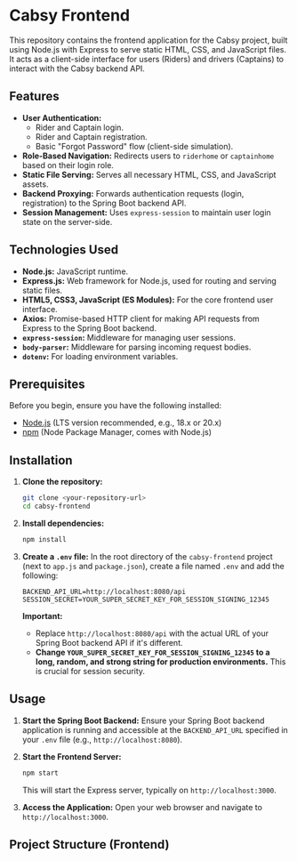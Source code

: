 # Cabsy Frontend

This repository contains the frontend application for the Cabsy project, built using Node.js with Express to serve static HTML, CSS, and JavaScript files. It acts as a client-side interface for users (Riders) and drivers (Captains) to interact with the Cabsy backend API.

## Features

* **User Authentication:**
    * Rider and Captain login.
    * Rider and Captain registration.
    * Basic "Forgot Password" flow (client-side simulation).
* **Role-Based Navigation:** Redirects users to `riderhome` or `captainhome` based on their login role.
* **Static File Serving:** Serves all necessary HTML, CSS, and JavaScript assets.
* **Backend Proxying:** Forwards authentication requests (login, registration) to the Spring Boot backend API.
* **Session Management:** Uses `express-session` to maintain user login state on the server-side.

## Technologies Used

* **Node.js:** JavaScript runtime.
* **Express.js:** Web framework for Node.js, used for routing and serving static files.
* **HTML5, CSS3, JavaScript (ES Modules):** For the core frontend user interface.
* **Axios:** Promise-based HTTP client for making API requests from Express to the Spring Boot backend.
* **`express-session`:** Middleware for managing user sessions.
* **`body-parser`:** Middleware for parsing incoming request bodies.
* **`dotenv`:** For loading environment variables.

## Prerequisites

Before you begin, ensure you have the following installed:

* [Node.js](https://nodejs.org/en/download/) (LTS version recommended, e.g., 18.x or 20.x)
* [npm](https://www.npmjs.com/) (Node Package Manager, comes with Node.js)

## Installation

1.  **Clone the repository:**
    ```bash
    git clone <your-repository-url>
    cd cabsy-frontend
    ```

2.  **Install dependencies:**
    ```bash
    npm install
    ```

3.  **Create a `.env` file:**
    In the root directory of the `cabsy-frontend` project (next to `app.js` and `package.json`), create a file named `.env` and add the following:

    ```
    BACKEND_API_URL=http://localhost:8080/api
    SESSION_SECRET=YOUR_SUPER_SECRET_KEY_FOR_SESSION_SIGNING_12345
    ```
    **Important:**
    * Replace `http://localhost:8080/api` with the actual URL of your Spring Boot backend API if it's different.
    * **Change `YOUR_SUPER_SECRET_KEY_FOR_SESSION_SIGNING_12345` to a long, random, and strong string for production environments.** This is crucial for session security.

## Usage

1.  **Start the Spring Boot Backend:**
    Ensure your Spring Boot backend application is running and accessible at the `BACKEND_API_URL` specified in your `.env` file (e.g., `http://localhost:8080`).

2.  **Start the Frontend Server:**
    ```bash
    npm start
    ```
    This will start the Express server, typically on `http://localhost:3000`.

3.  **Access the Application:**
    Open your web browser and navigate to `http://localhost:3000`.

## Project Structure (Frontend)
